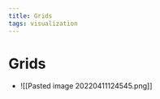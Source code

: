 ```yaml
---
title: Grids
tags: visualization
---
```


# Grids
- ![[Pasted image 20220411124545.png]]




































